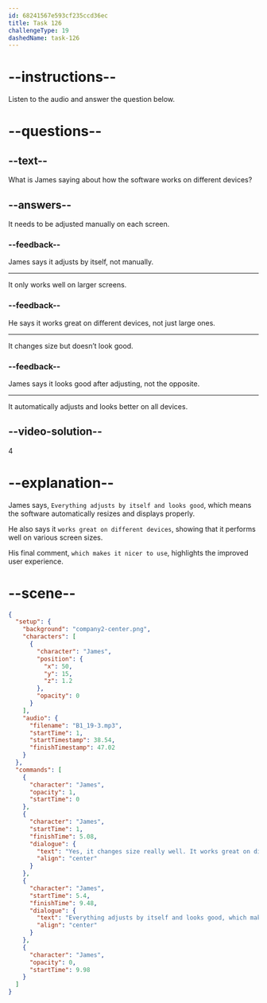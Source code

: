 ```yaml
---
id: 68241567e593cf235ccd36ec
title: Task 126
challengeType: 19
dashedName: task-126
---
```


<!-- (Audio) James: Yes, it changes size really well. It works great on different devices. Everything adjusts by itself and looks good, which makes it nicer to use. -->

# --instructions--

Listen to the audio and answer the question below.

# --questions--

## --text--

What is James saying about how the software works on different devices?

## --answers--

It needs to be adjusted manually on each screen.

### --feedback--

James says it adjusts by itself, not manually.

---

It only works well on larger screens.

### --feedback--

He says it works great on different devices, not just large ones.

---

It changes size but doesn’t look good.

### --feedback--

James says it looks good after adjusting, not the opposite.

---

It automatically adjusts and looks better on all devices.

## --video-solution--

4

# --explanation--

James says, `Everything adjusts by itself and looks good`, which means the software automatically resizes and displays properly.

He also says it `works great on different devices`, showing that it performs well on various screen sizes.

His final comment, `which makes it nicer to use`, highlights the improved user experience.

# --scene--

```json
{
  "setup": {
    "background": "company2-center.png",
    "characters": [
      {
        "character": "James",
        "position": {
          "x": 50,
          "y": 15,
          "z": 1.2
        },
        "opacity": 0
      }
    ],
    "audio": {
      "filename": "B1_19-3.mp3",
      "startTime": 1,
      "startTimestamp": 38.54,
      "finishTimestamp": 47.02
    }
  },
  "commands": [
    {
      "character": "James",
      "opacity": 1,
      "startTime": 0
    },
    {
      "character": "James",
      "startTime": 1,
      "finishTime": 5.08,
      "dialogue": {
        "text": "Yes, it changes size really well. It works great on different devices.",
        "align": "center"
      }
    },
    {
      "character": "James",
      "startTime": 5.4,
      "finishTime": 9.48,
      "dialogue": {
        "text": "Everything adjusts by itself and looks good, which makes it nicer to use.",
        "align": "center"
      }
    },
    {
      "character": "James",
      "opacity": 0,
      "startTime": 9.98
    }
  ]
}
```
